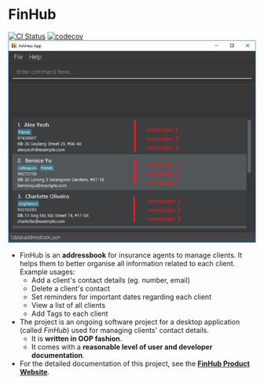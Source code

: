 # FinHub

[![CI Status](https://github.com/se-edu/addressbook-level3/workflows/Java%20CI/badge.svg)](https://github.com/se-edu/addressbook-level3/actions)
[![codecov](https://codecov.io/gh/AY2526S1-CS2103T-F09-1/tp/graph/badge.svg?token=61HUZMYGX7)](https://codecov.io/gh/AY2526S1-CS2103T-F09-1/tp)
![Ui](docs/images/Ui.png)


* FinHub is an **addressbook** for insurance agents to manage clients. It helps them to better organise all information related to each client. <br>
  Example usages:
  * Add a client's contact details (eg. number, email)
  * Delete a client's contact 
  * Set reminders for important dates regarding each client
  * View a list of all clients
  * Add Tags to each client 
* The project is an ongoing software project for a desktop application (called _FinHub_) used for managing clients' contact details.
  * It is **written in OOP fashion**.
  * It comes with a **reasonable level of user and developer documentation**.
* For the detailed documentation of this project, see the **[FinHub Product Website](https://ay2526s1-cs2103t-f09-1.github.io/tp/index.html)**.

